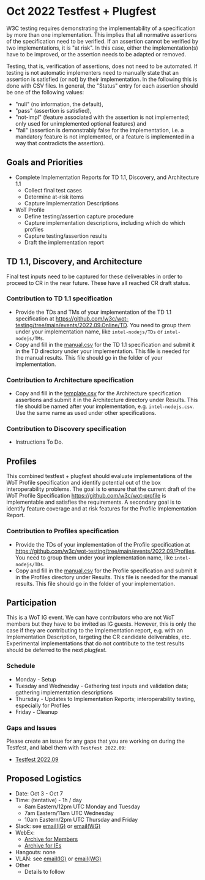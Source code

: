 # Oct 2022 Testfest + Plugfest 

W3C testing requires demonstrating the implementability of a specification by more than one implementation. This implies
that all normative assertions of the specification need to be verified. 
If an assertion cannot be verified by two implementations, it is "at risk".
In this case, either the implementation(s) have to be improved, or the assertion needs to be adapted or removed.

Testing, that is, verification of assertions, does not need to be automated. 
If testing is not automatic implementers need to manually state
that an assertion is satisfied (or not) by their implementation.  In the following this is done with CSV
files.  In general, the "Status" entry for each assertion should be one of the following values:
* "null" (no information, the default),
* "pass" (assertion is satisfied), 
* "not-impl" (feature associated with the assertion is not implemented; only used for unimplemented optional features) and 
* "fail" (assertion is demonstrably false for the implementation, i.e. a mandatory feature is not implemented, or a feature is implemented in a way that contradicts the assertion).

## Goals and Priorities
* Complete Implementation Reports for TD 1.1, Discovery, and Architecture 1.1
   - Collect final test cases
   - Determine at-risk items
   - Capture Implementation Descriptions
* WoT Profile
   - Define testing/assertion capture procedure
   - Capture implementation descriptions, including which do which profiles
   - Capture testing/assertion results
   - Draft the implementation report

## TD 1.1, Discovery, and Architecture
Final test inputs need to be captured for these deliverables in order to proceed to CR in the near future.
These have all reached CR draft status.

### Contribution to TD 1.1 specification
  - Provide the TDs and TMs of your implementation of the TD 1.1 specification at https://github.com/w3c/wot-testing/tree/main/events/2022.09.Online/TD. 
    You need to group them under your implementation name, like `intel-nodejs/TDs` or `intel-nodejs/TMs`. 
  - Copy and fill in the [manual.csv](https://github.com/w3c/wot-testing/tree/main/events/2022.09.Online/TD/manual.csv) for the TD 1.1 specification 
    and submit it in the TD directory under your implementation. This file is needed for the manual results. 
    This file should go in the folder of your implementation.
    
### Contribution to Architecture specification
  - Copy and fill in the [template.csv](https://github.com/w3c/wot-testing/blob/main/events/2022.09.Online/Architecture/template.csv) for the Architecture specification assertions
    and submit it in the Architecture directory under Results. 
    This file should be named after your implementation, e.g. `intel-nodejs.csv`.
    Use the same name as used under other specifications.

### Contribution to Discovery specification
  - Instructions To Do.
  
## Profiles
This combined testfest + plugfest should evaluate implementations of the WoT Profile specification and identify potential 
out of the box interoperability problems.
The goal is to ensure that the current draft of the WoT Profile Specification https://github.com/w3c/wot-profile is implementable
and satisfies the requirements.
A secondary goal is to identify feature coverage and at risk features for the Profile Implementation Report.



### Contribution to Profiles specification
  - Provide the TDs of your implementation of the Profile specification at https://github.com/w3c/wot-testing/tree/main/events/2022.09/Profiles. 
    You need to group them under your implementation name, like `intel-nodejs/TDs`. 
  - Copy and fill in the [manual.csv](https://github.com/w3c/wot-testing/blob/main/events/2022.09.Online/Profile/manual.csv) for the Profile specification 
    and submit it in the Profiles directory under Results. This file is needed for the manual results. 
    This file should go in the folder of your implementation.

## Participation
This is a WoT IG event.  We can have contributors who are not WoT members but they have to be
invited as IG guests.  However, this is only the case if they are contributing to the Implementation report,
e.g. with an Implementation Description, targeting the CR candidate deliverables, etc.  Experimental
implementations that do not contribute to the test results should be deferred to the next *plugfest*.

### Schedule
* Monday - Setup
* Tuesday and Wednesday - Gathering test inputs and validation data; gathering implementation descriptions
* Thursday - Updates to Implementation Reports; interoperability testing, especially for Profiles
* Friday - Cleanup

### Gaps and Issues
Please create an issue for any gaps that you are working on during the Testfest, and label them with `Testfest 2022.09`:
- [Testfest 2022.09](https://github.com/w3c/wot-testing/labels/Testfest%202022.09)

## Proposed Logistics
* Date: Oct 3 - Oct 7
* Time: (tentative) - 1h / day
   - 8am Eastern/12pm UTC Monday and Tuesday
   - 7am Eastern/11am UTC Wednesday
   - 10am Eastern/2pm UTC Thursday and Friday
* Slack: see [email(IG)](https://lists.w3.org/Archives/Member/member-wot-ig/2022Jul/0001.html) or [email(WG)](https://lists.w3.org/Archives/Member/member-wot-wg/2022Jul/0002.html)
* WebEx:
   - [Archive for Members](https://lists.w3.org/Archives/Member/member-wot-wg/2022Oct/0001.html)
   - [Archive for IEs](https://lists.w3.org/Archives/Group/group-wot-ie/2022Oct/0001.html)
* Hangouts: none
* VLAN: see [email(IG)](https://lists.w3.org/Archives/Member/member-wot-ig/2022Jul/0001.html) or [email(WG)](https://lists.w3.org/Archives/Member/member-wot-wg/2022Jul/0002.html)
* Other
   - Details to follow
